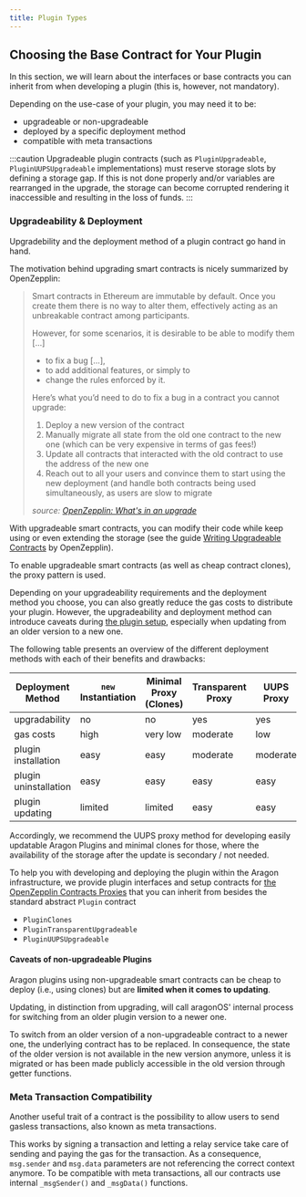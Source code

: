 ```yaml
---
title: Plugin Types
---
```


## Choosing the Base Contract for Your Plugin

In this section, we will learn about the interfaces or base contracts you can inherit from when developing a plugin (this is, however, not mandatory).

Depending on the use-case of your plugin, you may need it to be:

- upgradeable or non-upgradeable
- deployed by a specific deployment method
- compatible with meta transactions

:::caution
Upgradeable plugin contracts (such as `PluginUpgradeable`, `PluginUUPSUpgradeable` implementations) must reserve storage slots by defining a storage gap. If this is not done properly and/or variables are rearranged in the upgrade, the storage can become corrupted rendering it inaccessible and resulting in the loss of funds.
:::

### Upgradeability & Deployment

Upgradebility and the deployment method of a plugin contract go hand in hand.

The motivation behind upgrading smart contracts is nicely summarized by OpenZepplin:

> Smart contracts in Ethereum are immutable by default. Once you create them there is no way to alter them, effectively acting as an unbreakable contract among participants.
>
> However, for some scenarios, it is desirable to be able to modify them [...]
>
> - to fix a bug [...],
> - to add additional features, or simply to
> - change the rules enforced by it.
>
> Here’s what you’d need to do to fix a bug in a contract you cannot upgrade:
>
> 1. Deploy a new version of the contract
> 2. Manually migrate all state from the old one contract to the new one (which can be very expensive in terms of gas fees!)
> 3. Update all contracts that interacted with the old contract to use the address of the new one
> 4. Reach out to all your users and convince them to start using the new deployment (and handle both contracts being used simultaneously, as users are slow to migrate
>
> _source: [OpenZepplin: What's in an upgrade](https://docs.openzeppelin.com/learn/upgrading-smart-contracts#whats-in-an-upgrade)_

With upgradeable smart contracts, you can modify their code while keep using or even extending the storage (see the guide [Writing Upgradeable Contracts](https://docs.openzeppelin.com/upgrades-plugins/1.x/writing-upgradeable) by OpenZepplin).

To enable upgradeable smart contracts (as well as cheap contract clones), the proxy pattern is used.

Depending on your upgradeability requirements and the deployment method you choose, you can also greatly reduce the gas costs to distribute your plugin.
However, the upgradeability and deployment method can introduce caveats during [the plugin setup](docs/core/01-how-it-works/02-the-dao-framework/02-plugin-repository/04-plugin-setup.md), especially when updating from an older version to a new one.

The following table presents an overview of the different deployment methods with each of their benefits and drawbacks:

| Deployment Method     | `new` Instantiation                              | Minimal Proxy (Clones)                            | Transparent Proxy                                | UUPS Proxy                                       |
| --------------------- | ------------------------------------------------ | ------------------------------------------------- | ------------------------------------------------ | ------------------------------------------------ |
| upgradability         | <span class="table-cell-negative">no</span>      | <span class="table-cell-negative">no</span>       | <span class="table-cell-positive">yes</span>     | <span class="table-cell-positive">yes</span>     |
| gas costs             | <span class="table-cell-negative">high</span>    | <span class="table-cell-positive">very low</span> | <span class="table-cell-neutral">moderate</span> | <span class="table-cell-positive">low</span>     |
| plugin installation   | <span class="table-cell-positive">easy</span>    | <span class="table-cell-positive">easy</span>     | <span class="table-cell-neutral">moderate</span> | <span class="table-cell-neutral">moderate</span> |
| plugin uninstallation | <span class="table-cell-positive">easy</span>    | <span class="table-cell-positive">easy</span>     | <span class="table-cell-positive">easy</span>    | <span class="table-cell-positive">easy</span>    |
| plugin updating       | <span class="table-cell-negative">limited</span> | <span class="table-cell-negative">limited</span>  | <span class="table-cell-positive">easy</span>    | <span class="table-cell-positive">easy</span>    |

Accordingly, we recommend the UUPS proxy method for developing easily updatable Aragon Plugins and minimal clones for those, where the availability of the storage after the update is secondary / not needed.

To help you with developing and deploying the plugin within the Aragon infrastructure, we provide plugin interfaces and setup contracts for [the OpenZepplin Contracts Proxies](https://docs.openzeppelin.com/contracts/4.x/api/proxy) that you can inherit from besides the standard abstract `Plugin` contract

- `PluginClones`
- `PluginTransparentUpgradeable`
- `PluginUUPSUpgradeable`

#### Caveats of non-upgradeable Plugins

Aragon plugins using non-upgradeable smart contracts can be cheap to deploy (i.e., using clones) but are **limited when it comes to updating**.

Updating, in distinction from upgrading, will call aragonOS' internal process for switching from an older plugin version to a newer one.

To switch from an older version of a non-upgradeable contract to a newer one, the underlying contract has to be replaced. In consequence, the state of the older version is not available in the new version anymore, unless it is migrated or has been made publicly accessible in the old version through getter functions.

### Meta Transaction Compatibility

Another useful trait of a contract is the possibility to allow users to send gasless transactions, also known as meta transactions.

This works by signing a transaction and letting a relay service take care of sending and paying the gas for the transaction.
As a consequence, `msg.sender` and `msg.data` parameters are not referencing the correct context anymore. To be compatible with meta transactions, all our contracts use internal `_msgSender()` and `_msgData()` functions.

<!--TODO: Adapt
Beyond that, to enable plugins to operate with meta transactions, we provide the `MetaTxCompatible` contract.
-->
